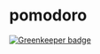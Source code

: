 # pomodoro

[![Greenkeeper badge](https://badges.greenkeeper.io/xavierartot/pomodoro.svg)](https://greenkeeper.io/)